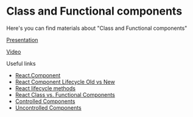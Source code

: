 # Class and Functional components

Here's you can find materials about "Class and Functional components"

[Presentation](https://docs.google.com/presentation/d/1j7o1OIxgsvsB2cZBmFnobljRgoY5DXAFnN9_2fFQNm4/edit?usp=sharing)

[Video](https://drive.google.com/file/d/1Jn55U_0d7dL3j9hrDxtF3nAKN4oOr2LI/view?usp=sharing)

Useful links

- [React.Component](https://reactjs.org/docs/react-component.html#componentwillunmount)
- [React Component Lifecycle Old vs New](https://medium.com/@kartikag01/react-component-lifecycle-old-vs-new-32757aee5850)
- [React lifecycle methods](https://blog.logrocket.com/react-lifecycle-methods-tutorial-examples/)
- [React Class vs. Functional Components](https://betterprogramming.pub/react-class-vs-functional-components-2327c7324bdd)
- [Controlled Components](https://reactjs.org/docs/forms.html#controlled-components)
- [Uncontrolled Components](https://reactjs.org/docs/uncontrolled-components.html)
